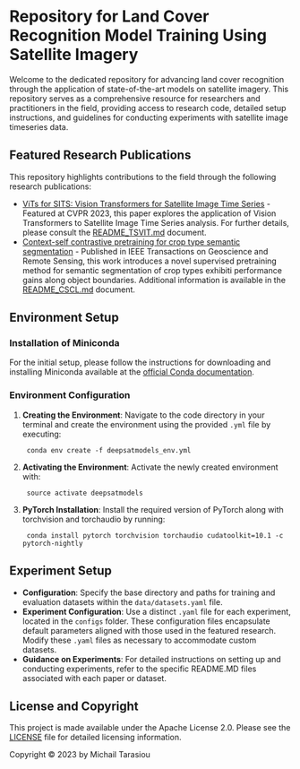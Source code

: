 # Repository for Land Cover Recognition Model Training Using Satellite Imagery

Welcome to the dedicated repository for advancing land cover recognition through the application of state-of-the-art models on satellite imagery. This repository serves as a comprehensive resource for researchers and practitioners in the field, providing access to research code, detailed setup instructions, and guidelines for conducting experiments with satellite image timeseries data.

## Featured Research Publications

This repository highlights contributions to the field through the following research publications:

- [ViTs for SITS: Vision Transformers for Satellite Image Time Series](https://openaccess.thecvf.com/content/CVPR2023/html/Tarasiou_ViTs_for_SITS_Vision_Transformers_for_Satellite_Image_Time_Series_CVPR_2023_paper.html) - Featured at CVPR 2023, this paper explores the application of Vision Transformers to Satellite Image Time Series analysis. For further details, please consult the [README_TSVIT.md](https://github.com/michaeltrs/DeepSatModels/blob/main/README_TSVIT.md) document.
- [Context-self contrastive pretraining for crop type semantic segmentation](https://ieeexplore.ieee.org/abstract/document/9854891) - 
Published in IEEE Transactions on Geoscience and Remote Sensing, this work introduces a novel supervised pretraining method for semantic segmentation 
of crop types exhibiti performance gains along object boundaries. Additional information is available in the [README_CSCL.md](https://github.com/michaeltrs/DeepSatModels/blob/main/README_CSCL.md) document.

## Environment Setup

### Installation of Miniconda
For the initial setup, please follow the instructions for downloading and installing Miniconda available at the [official Conda documentation](https://docs.conda.io/projects/conda/en/latest/user-guide/install/linux.html).

### Environment Configuration
1. **Creating the Environment**: Navigate to the code directory in your terminal and create the environment using the provided `.yml` file by executing:

        conda env create -f deepsatmodels_env.yml

2. **Activating the Environment**: Activate the newly created environment with:

        source activate deepsatmodels

3. **PyTorch Installation**: Install the required version of PyTorch along with torchvision and torchaudio by running:

        conda install pytorch torchvision torchaudio cudatoolkit=10.1 -c pytorch-nightly


## Experiment Setup

- **Configuration**: Specify the base directory and paths for training and evaluation datasets within the `data/datasets.yaml` file.
- **Experiment Configuration**: Use a distinct `.yaml` file for each experiment, located in the `configs` folder. These configuration files encapsulate default parameters aligned with those used in the featured research. Modify these `.yaml` files as necessary to accommodate custom datasets.
- **Guidance on Experiments**: For detailed instructions on setting up and conducting experiments, refer to the specific README.MD files associated with each paper or dataset.

## License and Copyright

This project is made available under the Apache License 2.0. Please see the [LICENSE](https://github.com/michaeltrs/DeepSatModels/blob/main/LICENSE.txt) file for detailed licensing information.

Copyright © 2023 by Michail Tarasiou

